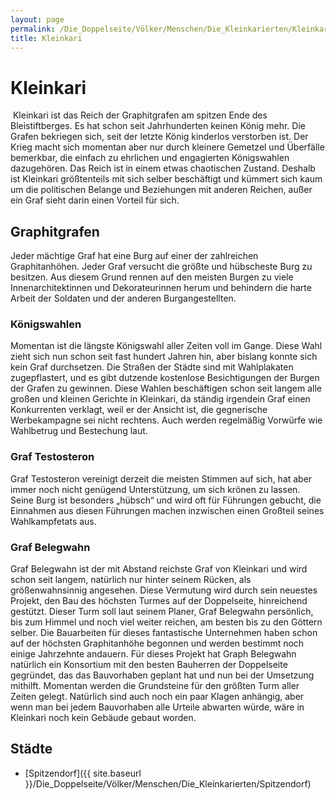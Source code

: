 ```yaml
---
layout: page
permalink: /Die_Doppelseite/Völker/Menschen/Die_Kleinkarierten/Kleinkari
title: Kleinkari
---
```


# Kleinkari

<img alt="" src="{{ site.baseurl }}/assets/images/wappen/kleinkari.jpg" />
Kleinkari ist das Reich der Graphitgrafen am spitzen Ende des Bleistiftberges. Es hat schon seit Jahrhunderten keinen König mehr. Die Grafen bekriegen sich, seit der letzte König kinderlos verstorben ist. Der Krieg macht sich momentan aber nur durch kleinere Gemetzel und Überfälle bemerkbar, die einfach zu ehrlichen und engagierten Königswahlen dazugehören. Das Reich ist in einem etwas chaotischen Zustand. Deshalb ist Kleinkari größtenteils mit sich selber beschäftigt und kümmert sich kaum um die politischen Belange und Beziehungen mit anderen Reichen, außer ein Graf sieht darin einen Vorteil für sich.

## Graphitgrafen

Jeder mächtige Graf hat eine Burg auf einer der zahlreichen Graphitanhöhen. Jeder Graf versucht die größte und hübscheste Burg zu besitzen. Aus diesem Grund rennen auf den meisten Burgen zu viele Innenarchitektinnen und Dekorateurinnen herum und behindern die harte Arbeit der Soldaten und der anderen Burgangestellten.

### Königswahlen

Momentan ist die längste Königswahl aller Zeiten voll im Gange. Diese Wahl zieht sich nun schon seit fast hundert Jahren hin, aber bislang konnte sich kein Graf durchsetzen. Die Straßen der Städte sind mit Wahlplakaten zugepflastert, und es gibt dutzende kostenlose Besichtigungen der Burgen der Grafen zu gewinnen. Diese Wahlen beschäftigen schon seit langem alle großen und kleinen Gerichte in Kleinkari, da ständig irgendein Graf einen Konkurrenten verklagt, weil er der Ansicht ist, die gegnerische Werbekampagne sei nicht rechtens. Auch werden regelmäßig Vorwürfe wie Wahlbetrug und Bestechung laut.

### Graf Testosteron

Graf Testosteron vereinigt derzeit die meisten Stimmen auf sich, hat aber immer noch nicht genügend Unterstützung, um sich krönen zu lassen. Seine Burg ist besonders &bdquo;hübsch&ldquo; und wird oft für Führungen gebucht, die Einnahmen aus diesen Führungen machen inzwischen einen Großteil seines Wahlkampfetats aus.

### Graf Belegwahn

Graf Belegwahn ist der mit Abstand reichste Graf von Kleinkari und wird schon seit langem, natürlich nur hinter seinem Rücken, als größenwahnsinnig angesehen. Diese Vermutung wird durch sein neuestes Projekt, den Bau des höchsten Turmes auf der Doppelseite, hinreichend gestützt. Dieser Turm soll laut seinem Planer, Graf Belegwahn persönlich, bis zum Himmel und noch viel weiter reichen, am besten bis zu den Göttern selber. Die Bauarbeiten für dieses fantastische Unternehmen haben schon auf der höchsten Graphitanhöhe begonnen und werden bestimmt noch einige Jahrzehnte andauern. Für dieses Projekt hat Graph Belegwahn natürlich ein Konsortium mit den besten Bauherren der Doppelseite gegründet, das das Bauvorhaben geplant hat und nun bei der Umsetzung mithilft. Momentan werden die Grundsteine für den größten Turm aller Zeiten gelegt. Natürlich sind auch noch ein paar Klagen anhängig, aber wenn man bei jedem Bauvorhaben alle Urteile abwarten würde, wäre in Kleinkari noch kein Gebäude gebaut worden.

## Städte

- [Spitzendorf]({{ site.baseurl }}/Die_Doppelseite/Völker/Menschen/Die_Kleinkarierten/Spitzendorf)

